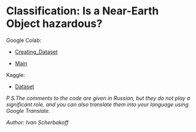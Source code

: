 # Classification: Is a Near-Earth Object hazardous?

Google Colab:

* [Creating_Dataset](https://colab.research.google.com/drive/136L2ahA4TdDH3ApFWkHatYiC3jM4j10L?usp=sharing)

* [Main](https://drive.google.com/file/d/1-Ly-KQDCF2YOYcbuVw2jTtC9wl7xfCgB/view?usp=sharing)

Kaggle:
* [Dataset](https://www.kaggle.com/datasets/ivansher/nasa-nearest-earth-objects-1910-2024/data)

*P.S.The comments to the code are given in Russian, but they do not play a significant role, and you can also translate them into your language using Google Translate.*

*Author: Ivan Scherbakoff*
